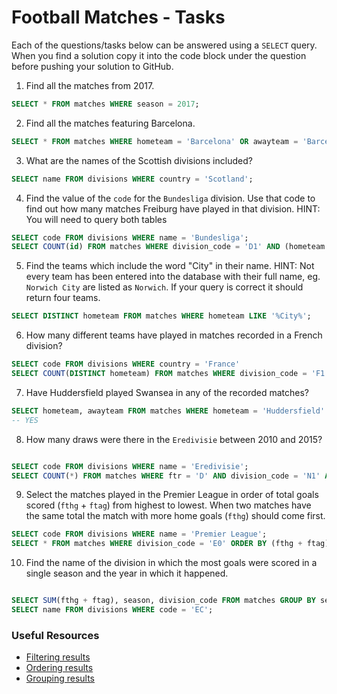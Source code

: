 # Football Matches - Tasks

Each of the questions/tasks below can be answered using a `SELECT` query. When you find a solution copy it into the code block under the question before pushing your solution to GitHub.

1) Find all the matches from 2017.

```sql
SELECT * FROM matches WHERE season = 2017;


```

2) Find all the matches featuring Barcelona.

```sql
SELECT * FROM matches WHERE hometeam = 'Barcelona' OR awayteam = 'Barcelona';


```

3) What are the names of the Scottish divisions included?

```sql
SELECT name FROM divisions WHERE country = 'Scotland';


```

4) Find the value of the `code` for the `Bundesliga` division. Use that code to find out how many matches Freiburg have played in that division. HINT: You will need to query both tables

```sql
SELECT code FROM divisions WHERE name = 'Bundesliga';
SELECT COUNT(id) FROM matches WHERE division_code = 'D1' AND (hometeam = 'Freiburg' OR awayteam = 'Freiburg');

```

5)  Find the teams which include the word "City" in their name. HINT: Not every team has been entered into the database with their full name, eg. `Norwich City` are listed as `Norwich`. If your query is correct it should return four teams.

```sql
SELECT DISTINCT hometeam FROM matches WHERE hometeam LIKE '%City%';


```

6) How many different teams have played in matches recorded in a French division?

```sql
SELECT code FROM divisions WHERE country = 'France'
SELECT COUNT(DISTINCT hometeam) FROM matches WHERE division_code = 'F1' OR division_code = 'F2';

```

7) Have Huddersfield played Swansea in any of the recorded matches?

```sql
SELECT hometeam, awayteam FROM matches WHERE hometeam = 'Huddersfield' AND awayteam = 'Swansea';
-- YES

```

8) How many draws were there in the `Eredivisie` between 2010 and 2015?

```sql

SELECT code FROM divisions WHERE name = 'Eredivisie';
SELECT COUNT(*) FROM matches WHERE ftr = 'D' AND division_code = 'N1' AND season BETWEEN 2010 AND 2015;

```

9) Select the matches played in the Premier League in order of total goals scored (`fthg` + `ftag`) from highest to lowest. When two matches have the same total the match with more home goals (`fthg`) should come first. 

```sql
SELECT code FROM divisions WHERE name = 'Premier League';
SELECT * FROM matches WHERE division_code = 'E0' ORDER BY (fthg + ftag) DESC, fthg DESC;


```

10) Find the name of the division in which the most goals were scored in a single season and the year in which it happened.

```sql

SELECT SUM(fthg + ftag), season, division_code FROM matches GROUP BY season, division_code ORDER BY SUM(fthg + ftag)DESC;
SELECT name FROM divisions WHERE code = 'EC';


```

### Useful Resources

- [Filtering results](https://www.w3schools.com/sql/sql_where.asp)
- [Ordering results](https://www.w3schools.com/sql/sql_orderby.asp)
- [Grouping results](https://www.w3schools.com/sql/sql_groupby.asp)